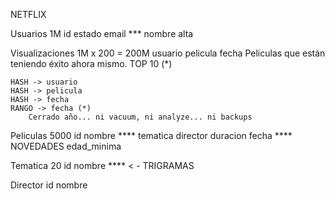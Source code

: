 
NETFLIX

Usuarios        1M
id
estado
email           ***
nombre
alta

Visualizaciones     1M x 200 = 200M
usuario
pelicula
fecha               Peliculas que están teniendo éxito ahora mismo. TOP 10 (*)

    HASH -> usuario
    HASH -> pelicula
    HASH -> fecha
    RANGO -> fecha (*)
        Cerrado año... ni vacuum, ni analyze... ni backups

Peliculas       5000
id
nombre          ****
tematica
director
duracion
fecha           **** NOVEDADES
edad_minima

Tematica        20
id
nombre          **** < - TRIGRAMAS

Director
id
nombre

